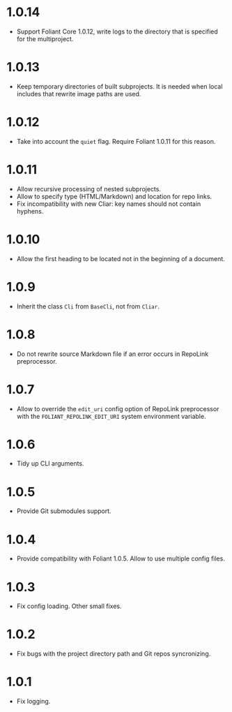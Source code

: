# 1.0.14

-   Support Foliant Core 1.0.12, write logs to the directory that is specified for the multiproject.

# 1.0.13

-   Keep temporary directories of built subprojects. It is needed when local includes that rewrite image paths are used.

# 1.0.12

-   Take into account the `quiet` flag. Require Foliant 1.0.11 for this reason.

# 1.0.11

-   Allow recursive processing of nested subprojects.
-   Allow to specify type (HTML/Markdown) and location for repo links.
-   Fix incompatibility with new Cliar: key names should not contain hyphens.

# 1.0.10

-   Allow the first heading to be located not in the beginning of a document.

# 1.0.9

-   Inherit the class `Cli` from `BaseCli`, not from `Cliar`.

# 1.0.8

-   Do not rewrite source Markdown file if an error occurs in RepoLink preprocessor.

# 1.0.7

-   Allow to override the `edit_uri` config option of RepoLink preprocessor with the `FOLIANT_REPOLINK_EDIT_URI` system environment variable.

# 1.0.6

-   Tidy up CLI arguments.

# 1.0.5

-   Provide Git submodules support.

# 1.0.4

-   Provide compatibility with Foliant 1.0.5. Allow to use multiple config files.

# 1.0.3

-   Fix config loading. Other small fixes.

# 1.0.2

-   Fix bugs with the project directory path and Git repos syncronizing.

# 1.0.1

-   Fix logging.

